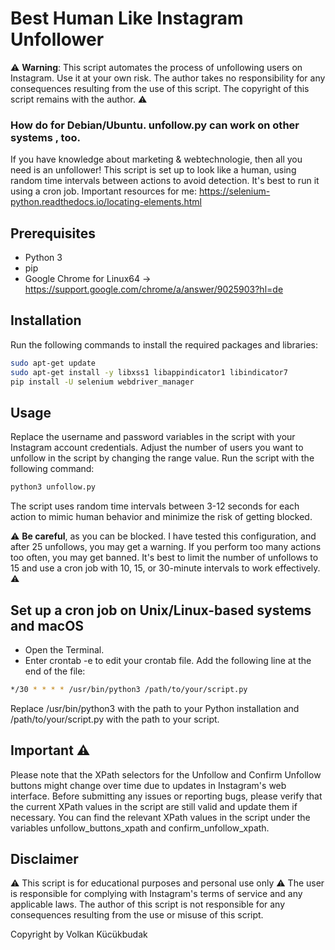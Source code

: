 # Best Human Like Instagram Unfollower 

⚠️ **Warning**: This script automates the process of unfollowing users on Instagram. Use it at your own risk. The author takes no responsibility for any consequences resulting from the use of this script. The copyright of this script remains with the author. ⚠️
### How do for Debian/Ubuntu. unfollow.py can work on other systems , too.

If you have knowledge about marketing & webtechnologie, then all you need is an unfollower! This script is set up to look like a human, using random time intervals between actions to avoid detection. It's best to run it using a cron job. 
Important resources for me: https://selenium-python.readthedocs.io/locating-elements.html

## Prerequisites

- Python 3
- pip
- Google Chrome for Linux64 -> https://support.google.com/chrome/a/answer/9025903?hl=de

## Installation

Run the following commands to install the required packages and libraries:

```sh
sudo apt-get update
sudo apt-get install -y libxss1 libappindicator1 libindicator7
pip install -U selenium webdriver_manager
```
## Usage
Replace the username and password variables in the script with your Instagram account credentials. Adjust the number of users you want to unfollow in the script by changing the range value. Run the script with the following command:

```sh
python3 unfollow.py
```
The script uses random time intervals between 3-12 seconds for each action to mimic human behavior and minimize the risk of getting blocked.

⚠️ **Be careful**, as you can be blocked. I have tested this configuration, and after 25 unfollows, you may get a warning. If you perform too many actions too often, you may get banned. It's best to limit the number of unfollows to 15 and use a cron job with 10, 15, or 30-minute intervals to work effectively. ⚠️


## Set up a cron job on Unix/Linux-based systems and macOS
- Open the Terminal.
- Enter crontab -e to edit your crontab file.
Add the following line at the end of the file:
```bash
*/30 * * * * /usr/bin/python3 /path/to/your/script.py
```
Replace /usr/bin/python3 with the path to your Python installation and /path/to/your/script.py with the path to your script.

## Important ⚠️
Please note that the XPath selectors for the Unfollow and Confirm Unfollow buttons might change over time due to updates in Instagram's web interface. Before submitting any issues or reporting bugs, please verify that the current XPath values in the script are still valid and update them if necessary. You can find the relevant XPath values in the script under the variables unfollow_buttons_xpath and confirm_unfollow_xpath.

## Disclaimer
⚠️ This script is for educational purposes and personal use only ⚠️ The user is responsible for complying with Instagram's terms of service and any applicable laws. The author of this script is not responsible for any consequences resulting from the use or misuse of this script.


Copyright by Volkan Kücükbudak
